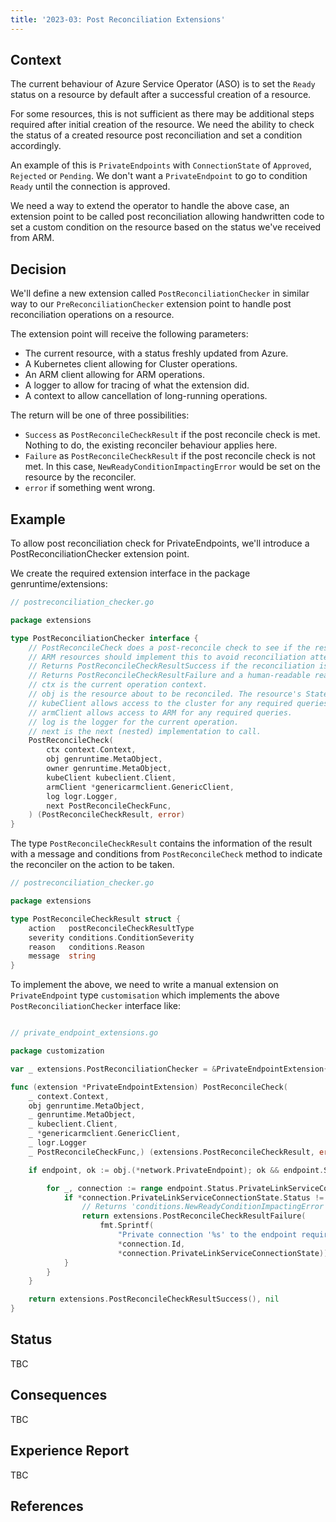 ```yaml
---
title: '2023-03: Post Reconciliation Extensions'
---
```


## Context

The current behaviour of Azure Service Operator (ASO) is to set the `Ready` status on a resource by default after a successful creation of a resource. 

For some resources, this is not sufficient as there may be additional steps required after initial creation of the resource. We need the ability to check the status of a created resource post reconciliation and set a condition accordingly. 

An example of this is `PrivateEndpoints` with `ConnectionState` of `Approved`, `Rejected` or `Pending`. We don't want a `PrivateEndpoint` to go to condition `Ready` until the connection is approved.

We need a way to extend the operator to handle the above case, an extension point to be called post reconciliation allowing handwritten code to set a custom condition on the resource based on the status we've received from ARM.

## Decision

We'll define a new extension called `PostReconciliationChecker` in similar way to our `PreReconciliationChecker` extension point to handle post reconciliation operations on a resource. 

The extension point will receive the following parameters:

- The current resource, with a status freshly updated from Azure.
- A Kubernetes client allowing for Cluster operations.
- An ARM client allowing for ARM operations.
- A logger to allow for tracing of what the extension did.
- A context to allow cancellation of long-running operations.

The return will be one of three possibilities:

- `Success` as `PostReconcileCheckResult` if the post reconcile check is met. Nothing to do, the existing reconciler behaviour applies here.  
- `Failure` as `PostReconcileCheckResult` if the post reconcile check is not met. In this case, `NewReadyConditionImpactingError` would be set on the resource by the reconciler.
- `error` if something went wrong.

## Example

To allow post reconciliation check for PrivateEndpoints, we'll introduce a PostReconciliationChecker extension point.

We create the required extension interface in the package genruntime/extensions:

``` go
// postreconciliation_checker.go

package extensions

type PostReconciliationChecker interface {
	// PostReconcileCheck does a post-reconcile check to see if the resource is in a state to set 'Ready' condition.
	// ARM resources should implement this to avoid reconciliation attempts that cannot possibly succeed.
	// Returns PostReconcileCheckResultSuccess if the reconciliation is successful.
	// Returns PostReconcileCheckResultFailure and a human-readable reason if the reconciliation should put a condition on resource.
	// ctx is the current operation context.
	// obj is the resource about to be reconciled. The resource's State will be freshly updated.
	// kubeClient allows access to the cluster for any required queries.
	// armClient allows access to ARM for any required queries.
	// log is the logger for the current operation.
	// next is the next (nested) implementation to call.
	PostReconcileCheck(
		ctx context.Context,
		obj genruntime.MetaObject,
		owner genruntime.MetaObject,
		kubeClient kubeclient.Client,
		armClient *genericarmclient.GenericClient,
		log logr.Logger,
		next PostReconcileCheckFunc,
	) (PostReconcileCheckResult, error)
}

```

The type `PostReconcileCheckResult` contains the information of the result with a message and conditions from `PostReconcileCheck` method to indicate the reconciler on the action to be taken.

``` go
// postreconciliation_checker.go

package extensions

type PostReconcileCheckResult struct {
	action   postReconcileCheckResultType
	severity conditions.ConditionSeverity
	reason   conditions.Reason
	message  string
}

```

To implement the above, we need to write a manual extension on `PrivateEndpoint` type `customisation` which implements the above `PostReconciliationChecker` interface like:

``` go

// private_endpoint_extensions.go

package customization

var _ extensions.PostReconciliationChecker = &PrivateEndpointExtension{}

func (extension *PrivateEndpointExtension) PostReconcileCheck(
	_ context.Context,
	obj genruntime.MetaObject,
	_ genruntime.MetaObject,
	_ kubeclient.Client,
	_ *genericarmclient.GenericClient,
	_ logr.Logger
	_ PostReconcileCheckFunc,) (extensions.PostReconcileCheckResult, error) {

	if endpoint, ok := obj.(*network.PrivateEndpoint); ok && endpoint.Status.PrivateLinkServiceConnections != nil {

		for _, connection := range endpoint.Status.PrivateLinkServiceConnections {
			if *connection.PrivateLinkServiceConnectionState.Status != "Approved" {
				// Returns 'conditions.NewReadyConditionImpactingError' error
				return extensions.PostReconcileCheckResultFailure(
					fmt.Sprintf(
						"Private connection '%s' to the endpoint requires approval %q",
						*connection.Id,
						*connection.PrivateLinkServiceConnectionState)), nil
			}
		}
	}

	return extensions.PostReconcileCheckResultSuccess(), nil
}

```

## Status

TBC

## Consequences

TBC

## Experience Report

TBC

## References